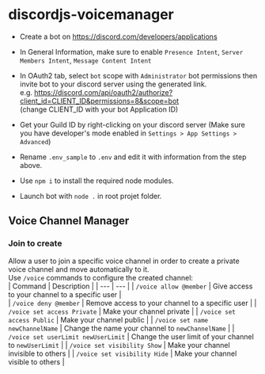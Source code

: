 # discordjs-voicemanager

- Create a bot on https://discord.com/developers/applications  
- In General Information, make sure to enable `Presence Intent`, `Server Members Intent`, `Message Content Intent`

- In OAuth2 tab, select `bot` scope with `Administrator` bot permissions then invite bot to your discord server using the generated link.  
e.g. https://discord.com/api/oauth2/authorize?client_id=CLIENT_ID&permissions=8&scope=bot  
(change CLIENT_ID with your bot Application ID)

- Get your Guild ID by right-clicking on your discord server (Make sure you have developer's mode enabled in `Settings > App Settings > Advanced`)

- Rename `.env_sample` to `.env` and edit it with information from the step above.

- Use `npm i` to install the required node modules.

- Launch bot with `node .` in root projet folder.


## Voice Channel Manager

### Join to create
Allow a user to join a specific voice channel in order to create a private voice channel and move automatically to it.  
Use `/voice` commands to configure the created channel:  
| Command | Description |
| --- | --- |
| `/voice allow @member` | Give access to your channel to a specific user |  
| `/voice deny @member` | Remove access to your channel to a specific user |
| `/voice set access Private` | Make your channel private |
| `/voice set access Public` | Make your channel public |
| `/voice set name newChannelName` | Change the name your channel to `newChannelName` |
| `/voice set userLimit newUserLimit` | Change the user limit of your channel to `newUserLimit` |
| `/voice set visibility Show` | Make your channel invisible to others |
| `/voice set visibility Hide` | Make your channel visible to others |
